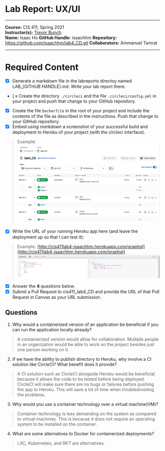 # Lab Report: UX/UI
___
**Course:** CIS 411, Spring 2021  
**Instructor(s):** [Trevor Bunch](https://github.com/trevordbunch)  
**Name:** Isaac Ho
**GitHub Handle:** isaachhm 
**Repository:** https://github.com/isaachhm/lab4_CD.git 
**Collaborators:** Ammanuel Tamrat
___

# Required Content

- [x] Generate a markdown file in the labreports directoy named LAB_[GITHUB HANDLE].md. Write your lab report there.
- [ x Create the directory ```./circleci``` and the file ```.circleci/config.yml``` in your project and push that change to your GitHub repository.
- [x] Create the file ```Dockerfile``` in the root of your project and include the contents of the file as described in the instructions. Push that change to your GitHub repository.
- [x] Embed _using markdown_ a screenshot of your successful build and deployment to Heroku of your project (with the circleci interface).  
> Example: ![Successful Build](lab4_CD.png)
- [x] Write the URL of your running Heroku app here (and leave the deployment up so that I can test it): 
> Example: [http://cis411lab4-isaachhm.herokuapp.com/graphql](http://cis411lab4-isaachhm.herokuapp.com/graphql)  
> ![Successful Test on Deployed URL](graphQL.png)
- [x] Answer the **4** questions below.
- [x] Submit a Pull Request to cis411_lab4_CD and provide the URL of that Pull Request in Canvas as your URL submission.

## Questions
1. Why would a containerized version of an application be beneficial if you can run the application locally already?
> A containerized version would allow for collaboration. Multiple people in an organization would be able to work on the project besides just one person working on it.
2. If we have the ability to publish directory to Heroku, why involve a CI solution like CircleCI? What benefit does it provide?
> A CI solution such as CircleCI alongside Heroku would be beneficial because it allows the code to be tested before being deployed. CircleCI will make sure there are no bugs or failures before pushing the app to Heroku. This will save a lot of time when troubleshooting the problems.
3. Why would you use a container technology over a virtual machine(VM)?
> Container technology is less demanding on the system as compared to virtual machines. This is because it does not require an operating system to be installed on the container.
4. What are some alternatives to Docker for containerized deployments?
> LXC, Kubernetes, and RKT are alternatives.